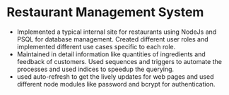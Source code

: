
# Restaurant Management System
- Implemented a typical internal site for restaurants using NodeJs and PSQL for database management. Created different user roles and implemented different use cases specific to each role.
- Maintained in detail information like quantities of ingredients and feedback of customers. Used sequences and triggers to automate the processes and used indices to speedup the querying.
- used auto-refresh to get the lively updates for web pages and used different node modules like password and bcrypt for authentication.

